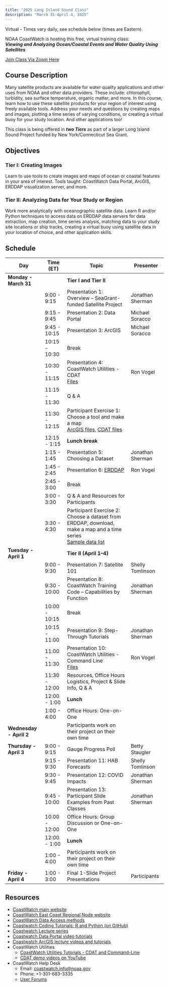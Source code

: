 ```yaml
---
title: "2025 Long Island Sound Class"
description: "March 31-April 4, 2025"
---
```

Virtual - Times vary daily, see schedule below (times are Eastern).

NOAA CoastWatch is hosting this free, virtual training class: <br> **_Viewing and Analyzing Ocean/Coastal Events and Water Quality Using Satellites_**

[Join Class Via Zoom Here](https://ufl.zoom.us/j/95752530088?pwd=UX3hlHWv0ZBL6iExdl9gdApLWgaOVK.1)

## Course Description
Many satellite products are available for water quality applications and other uses from NOAA and other data providers. These include: chlorophyll, turbidity, sea surface temperature, organic matter, and more. 
In this course, learn how to use these satellite products for your region of interest using freely available tools. Address your needs and questions by creating maps and images, plotting a time series of varying conditions, or creating a virtual buoy for your study location. And other applications too!

This class is being offered in **_two Tiers_** as part of a larger Long Island Sound Project funded by New York/Connecticut Sea Grant. 


## Objectives

### Tier I: Creating Images
Learn to use tools to create images and maps of ocean or coastal features in your area of interest.
Tools taught: CoastWatch Data Portal, ArcGIS, ERDDAP visualization server, and more.

### Tier II: Analyzing Data for Your Study or Region 
Work more analytically with oceanographic satellite data. 
Learn R and/or Python techniques to access data on ERDDAP data servers for data extraction, map creation, time series analysis, matching data to your study site locations or ship tracks, creating a virtual buoy using satellite data in your location of choice, and other application skills.


## Schedule

| **Day**                   | **Time (ET)**       | **Topic**                                                                                                             | **Presenter**       |
|--------------------------|---------------------|-----------------------------------------------------------------------------------------------------------------------|---------------------|
| **Monday - March 31**    |                     | **Tier I and Tier II**                                                                                                |                     |
|                          | 9:00 - 9:15          | Presentation 1: Overview – SeaGrant-funded Satellite Project                                                          | Jonathan Sherman    |
|                          | 9:15 - 9:45          | Presentation 2: Data Portal                                                                                           | Michael Soracco     |
|                          | 9:45 - 10:15         | Presentation 3: ArcGIS                                                                                                | Michael Soracco     |
|                          | 10:15 - 10:30        | Break                                                                                                                 |                     |
|                          | 10:30 - 11:15        | Presentation 4: CoastWatch Utilities - CDAT <br> [Files](https://github.com/coastwatch-training/CoastWatch-Workshops/tree/main/presentations/longislandsound25/exercise-materials/CDAT_Lesson_Files_Tier_1)                                                                                                 | Ron Vogel           |
|                          | 11:15 - 11:30        | Q & A                                                                                                                 |                     |
|                          | 11:30 - 12:15        | Participant Exercise 1: Choose a tool and make a map <br> [ArcGIS files](https://github.com/coastwatch-training/CoastWatch-Workshops/tree/main/presentations/longislandsound25/exercise-materials/Exercise1_ArcGIS), [CDAT files](https://github.com/coastwatch-training/CoastWatch-Workshops/tree/main/presentations/longislandsound25/exercise-materials/Exercise1_CDAT) |                     |
|                          | 12:15 - 1:15         | **Lunch break**                                                                                                       |                     |
|                          | 1:15 - 1:45          | Presentation 5: Choosing a Dataset                                                                                    | Jonathan Sherman    |
|                          | 1:45 - 2:45          | Presentation 6: [ERDDAP](https://github.com/coastwatch-training/CoastWatch-Tutorials/tree/main/ERDDAP-basics)                                                                                                | Ron Vogel           |
|                          | 2:45 - 3:00          | Break                                                                                                                 |                     |
|                          | 3:00 - 3:30          | Q & A and Resources for Participants                                                                                  |                     |
|                          | 3:30 - 4:30          | Participant Exercise 2: Choose a dataset from ERDDAP, download, make a map and a time series <br> [Sample data list](https://github.com/coastwatch-training/CoastWatch-Workshops/tree/main/presentations/longislandsound25/exercise-materials/ERDDAP_Lesson)                           |                     |
| **Tuesday - April 1**    |                     | **Tier II (April 1–4)**                                                                                               |                     |
|                          | 9:00 - 9:30          | Presentation 7: Satellite 101                                                                                          | Shelly Tomlinson    |
|                          | 9:30 - 10:00         | Presentation 8: CoastWatch Training Code – Capabilities by Function                                                  | Jonathan Sherman    |
|                          | 10:00 - 10:15        | Break                                                                                                                 |                     |
|                          | 10:15 - 11:00        | Presentation 9: Step-Through Tutorials                                                                                | Jonathan Sherman    |
|                          | 11:00 - 11:30        | Presentation 10: CoastWatch Utilities - Command Line <br> [Files](https://github.com/coastwatch-training/CoastWatch-Workshops/tree/main/presentations/longislandsound25/exercise-materials/CDAT_Lesson_Files_Tier_2)                                                                       | Ron Vogel           |
|                          | 11:30 - 12:00        | Resources, Office Hours Logistics, Project & Slide Info, Q & A                                                        |                     |
|                          | 12:00 - 1:00         | **Lunch**                                                                                                             |                     |
|                          | 1:00 - 4:00          | Office Hours: One-on-One                                                                                              |                     |
| **Wednesday - April 2**  |                     | Participants work on their project on their own time                                                                  |                     |
| **Thursday - April 3**   | 9:00 - 9:15          | Gauge Progress Poll                                                                                                   | Betty Staugler      |
|                          | 9:15 - 9:30          | Presentation 11: HAB Forecasts                                                                                        | Shelly Tomlinson    |
|                          | 9:30 - 9:45          | Presentation 12: COVID Impacts                                                                                        | Jonathan Sherman    |
|                          | 9:45 - 10:00         | Presentation 13: Participant Slide Examples from Past Classes                                                         | Jonathan Sherman    |
|                          | 10:00 - 12:00        | Office Hours: Group Discussion or One-on-One                                                                          |                     |
|                          | 12:00 - 1:00         | **Lunch**                                                                                                             |                     |
|                          | 1:00 - 4:00          | Participants work on their project on their own time                                                                  |                     |
| **Friday - April 4**     | 1:00 - 3:00          | Final 1-Slide Project Presentations                                                                                   | Participants        |


## Resources
* [CoastWatch main website](https://coastwatch.noaa.gov/cwn/index.html)
* [CoastWatch East Coast Regional Node website](https://eastcoast.coastwatch.noaa.gov/)
* [CoastWatch Data Access methods](https://coastwatch.noaa.gov/cwn/data-access-tools.html)
* [Coastwatch Coding Tutorials: R and Python (on GitHub)](https://github.com/coastwatch-training/CoastWatch-Tutorials/tree/main?tab=readme-ov-file#readme)
* [Coastwatch Lecture series](https://umd.instructure.com/courses/1336575/pages/all-lectures)
* [Coastwatch Data Portal video tutorials](https://umd.instructure.com/courses/1336575/pages/coastwatch-data-portal-tutorials)
* [Coastwatch ArcGIS lecture videos and tutorials](https://umd.instructure.com/courses/1336575/pages/arcgis-tutorials?module_item_id=12322036)
* CoastWatch Utilities
    * [CoastWatch Utilities Tutorials - CDAT and Command-Line](https://umd.instructure.com/courses/1336575/pages/coastwatch-utilities-tutorials)
    * [CDAT demo videos on YouTube](https://www.youtube.com/playlist?list=PL_-bsOLKMYJybI8chOl90HWWd_jTsaO3e)
* CoastWatch Help Desk
    * Email: coastwatch.info@noaa.gov
    * Phone: +1-301-683-3335
    * [User Forums](https://vlab.noaa.gov/web/coastwatch)


